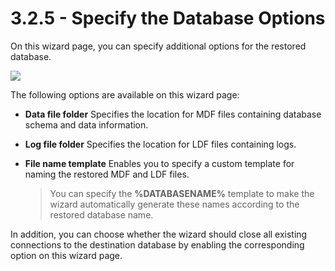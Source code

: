 # 3.2.5 - Specify the Database Options

On this wizard page, you can specify additional options for the restored database.

![](https://github.com/robertzakiev/gitbook/tree/703d9f96af3546d5a85e17cd24df8e3834d130e4/assets/restore-sql-db-options.png)

The following options are available on this wizard page:

* **Data file folder** Specifies the location for MDF files containing database schema and data information.
* **Log file folder** Specifies the location for LDF files containing logs.
* **File name template** Enables you to specify a custom template for naming the restored MDF and LDF files.

  > You can specify the **%DATABASENAME%** template to make the wizard automatically generate these names according to the restored database name.

In addition, you can choose whether the wizard should close all existing connections to the destination database by enabling the corresponding option on this wizard page.

